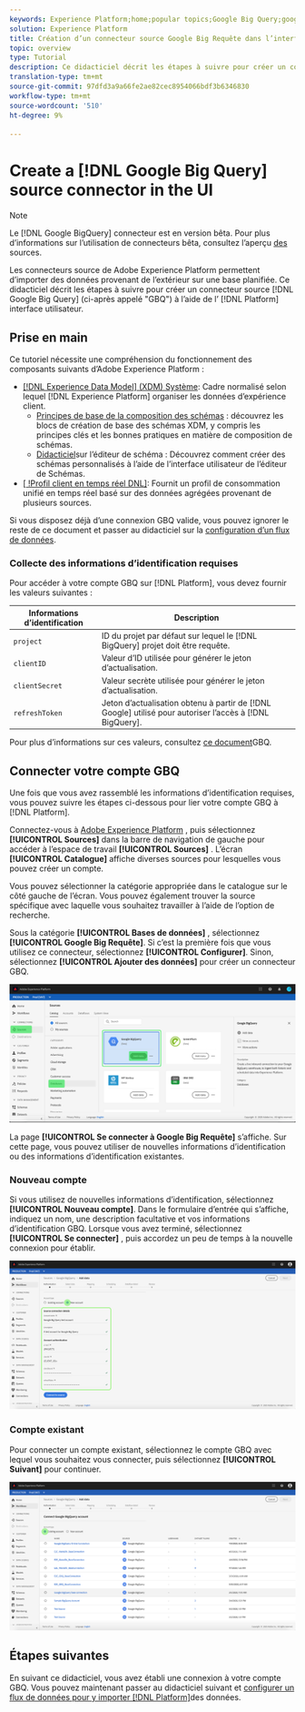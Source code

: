 ```yaml
---
keywords: Experience Platform;home;popular topics;Google Big Query;google big query;GBQ;gbq
solution: Experience Platform
title: Création d’un connecteur source Google Big Requête dans l’interface utilisateur
topic: overview
type: Tutorial
description: Ce didacticiel décrit les étapes à suivre pour créer un connecteur source Google Big Requête (ci-après dénommé "GBQ") à l’aide de l’interface utilisateur de la plate-forme.
translation-type: tm+mt
source-git-commit: 97dfd3a9a66fe2ae82cec8954066bdf3b6346830
workflow-type: tm+mt
source-wordcount: '510'
ht-degree: 9%

---
```



# Create a [!DNL Google Big Query] source connector in the UI

>[!NOTE]
>
> Le [!DNL Google BigQuery] connecteur est en version bêta. Pour plus d’informations sur l’utilisation de connecteurs bêta, consultez l’aperçu [des](../../../../home.md#terms-and-conditions) sources.

Les connecteurs source de Adobe Experience Platform permettent d’importer des données provenant de l’extérieur sur une base planifiée. Ce didacticiel décrit les étapes à suivre pour créer un connecteur source [!DNL Google Big Query] (ci-après appelé &quot;GBQ&quot;) à l’aide de l’ [!DNL Platform] interface utilisateur.

## Prise en main

Ce tutoriel nécessite une compréhension du fonctionnement des composants suivants d’Adobe Experience Platform :

* [[!DNL Experience Data Model] (XDM) Système](../../../../../xdm/home.md): Cadre normalisé selon lequel [!DNL Experience Platform] organiser les données d’expérience client.
   * [Principes de base de la composition des schémas](../../../../../xdm/schema/composition.md) : découvrez les blocs de création de base des schémas XDM, y compris les principes clés et les bonnes pratiques en matière de composition de schémas.
   * [Didacticiel](../../../../../xdm/tutorials/create-schema-ui.md)sur l’éditeur de schéma : Découvrez comment créer des schémas personnalisés à l’aide de l’interface utilisateur de l’éditeur de Schémas.
* [[ !Profil client en temps réel DNL]](../../../../../profile/home.md): Fournit un profil de consommation unifié en temps réel basé sur des données agrégées provenant de plusieurs sources.

Si vous disposez déjà d’une connexion GBQ valide, vous pouvez ignorer le reste de ce document et passer au didacticiel sur la [configuration d’un flux de données](../../dataflow/databases.md).

### Collecte des informations d’identification requises

Pour accéder à votre compte GBQ sur [!DNL Platform], vous devez fournir les valeurs suivantes :

| Informations d’identification | Description |
| ---------- | ----------- |
| `project` | ID du projet par défaut sur lequel le [!DNL BigQuery] projet doit être requête. |
| `clientID` | Valeur d’ID utilisée pour générer le jeton d’actualisation. |
| `clientSecret` | Valeur secrète utilisée pour générer le jeton d’actualisation. |
| `refreshToken` | Jeton d’actualisation obtenu à partir de [!DNL Google] utilisé pour autoriser l’accès à [!DNL BigQuery]. |

Pour plus d’informations sur ces valeurs, consultez [ce document](https://cloud.google.com/storage/docs/json_api/v1/how-tos/authorizing)GBQ.

## Connecter votre compte GBQ

Une fois que vous avez rassemblé les informations d’identification requises, vous pouvez suivre les étapes ci-dessous pour lier votre compte GBQ à [!DNL Platform].

Connectez-vous à [Adobe Experience Platform](https://platform.adobe.com) , puis sélectionnez **[!UICONTROL Sources]** dans la barre de navigation de gauche pour accéder à l’espace de travail **[!UICONTROL Sources]** . L’écran **[!UICONTROL Catalogue]** affiche diverses sources pour lesquelles vous pouvez créer un compte.

Vous pouvez sélectionner la catégorie appropriée dans le catalogue sur le côté gauche de l’écran. Vous pouvez également trouver la source spécifique avec laquelle vous souhaitez travailler à l’aide de l’option de recherche.

Sous la catégorie **[!UICONTROL Bases de données]** , sélectionnez **[!UICONTROL Google Big Requête]**. Si c’est la première fois que vous utilisez ce connecteur, sélectionnez **[!UICONTROL Configurer]**. Sinon, sélectionnez **[!UICONTROL Ajouter des données]** pour créer un connecteur GBQ.

![](../../../../images/tutorials/create/google-big-query/catalog.png)

La page **[!UICONTROL Se connecter à Google Big Requête]** s’affiche. Sur cette page, vous pouvez utiliser de nouvelles informations d’identification ou des informations d’identification existantes.

### Nouveau compte

Si vous utilisez de nouvelles informations d’identification, sélectionnez **[!UICONTROL Nouveau compte]**. Dans le formulaire d’entrée qui s’affiche, indiquez un nom, une description facultative et vos informations d’identification GBQ. Lorsque vous avez terminé, sélectionnez **[!UICONTROL Se connecter]** , puis accordez un peu de temps à la nouvelle connexion pour établir.

![](../../../../images/tutorials/create/google-big-query/new.png)

### Compte existant

Pour connecter un compte existant, sélectionnez le compte GBQ avec lequel vous souhaitez vous connecter, puis sélectionnez **[!UICONTROL Suivant]** pour continuer.

![](../../../../images/tutorials/create/google-big-query/existing.png)

## Étapes suivantes

En suivant ce didacticiel, vous avez établi une connexion à votre compte GBQ. Vous pouvez maintenant passer au didacticiel suivant et [configurer un flux de données pour y importer [!DNL Platform]](../../dataflow/databases.md)des données.